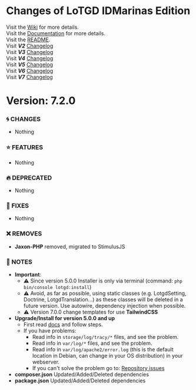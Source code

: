 # Changes of LoTGD IDMarinas Edition

Visit the [Wiki](https://github.com/idmarinas/lotgd-game/wiki) for more details.  
Visit the [Documentation](https://idmarinas.github.io/lotgd-game/) for more details.  
Visit the [README](https://github.com/idmarinas/lotgd-game/blob/migration/README.md).  
Visit **_V2_** [Changelog](https://github.com/idmarinas/lotgd-game/blob/migration/CHANGELOG-V2.md)  
Visit **_V3_** [Changelog](https://github.com/idmarinas/lotgd-game/blob/migration/CHANGELOG-V3.md)  
Visit **_V4_** [Changelog](https://github.com/idmarinas/lotgd-game/blob/migration/CHANGELOG-V4.md)  
Visit **_V5_** [Changelog](https://github.com/idmarinas/lotgd-game/blob/migration/CHANGELOG-V5.md)  
Visit **_V6_** [Changelog](https://github.com/idmarinas/lotgd-game/blob/migration/CHANGELOG-V6.md)  
Visit **_V7_** [Changelog](https://github.com/idmarinas/lotgd-game/blob/migration/CHANGELOG-V7.md)  

# Version: 7.2.0

### :cyclone: CHANGES

- Nothing

### :star: FEATURES

- Nothing

### :fire: DEPRECATED

- Nothing

### :wrench: FIXES

- Nothing

### :x: REMOVES

- **Jaxon-PHP** removed, migrated to StimulusJS

### :notebook: NOTES

- **Important**:
    - :warning: Since version 5.0.0 Installer is only via terminal (command: `php bin/console lotgd:install`)
    - :warning: Avoid, as far as possible, using static classes (e.g. LotgdSetting, Doctrine, LotgdTranslation...) as
      these classes will be deleted in a future version. Use autowire, dependency injection when possible.
    - :warning: Version 7.0.0 change templates for use **TailwindCSS**
- **Upgrade/Install for version 5.0.0 and up**
    - First read [docs](https://github.com/idmarinas/lotgd-game/wiki/Skeleton) and follow steps.
    - If you have problems:
        - Read info in `storage/log/tracy/*` files, and see the problem.
        - Read info in `var/log/*` files, and see the problem.
        - Read info in `var/log/apache2/error.log` (this is the default location in Debian, can change in your OS
          distribution) in your webserver.
        - If you can't solve the problem go to: [Repository issues](https://github.com/idmarinas/lotgd-game/issues)
- **composer.json** Updated/Added/Deleted dependencies
- **package.json** Updated/Added/Deleted dependencies
